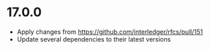 # 17.0.0

* Apply changes from https://github.com/interledger/rfcs/pull/151
* Update several dependencies to their latest versions
